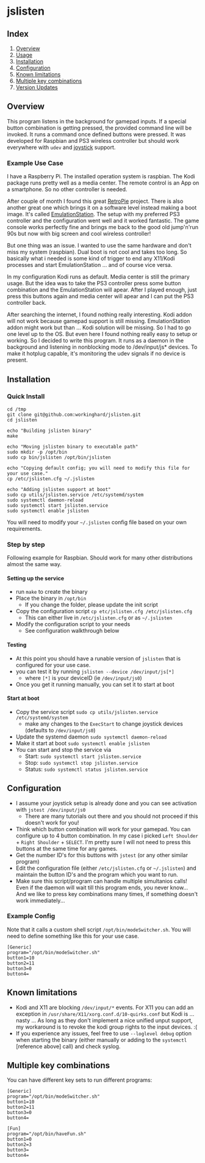 # jslisten

## Index
 1. [Overview](#overview)
 2. [Usage](#usage)
 3. [Installation](#installation)
 4. [Configuration](#configuration)
 5. [Known limitations](#known-limitations)
 6. [Multiple key combinations](#multiple-key-combinations)
 7. [Version Updates](UPDATES.md)

## Overview

This program listens in the background for gamepad inputs. If a special button combination is getting pressed,
the provided command line will be invoked. It runs a command once defined buttons were pressed. It was developed for Raspbian and PS3 wireless controller but should work everywhere with `udev` and [joystick](https://sourceforge.net/projects/linuxconsole/) support.

### Example Use Case

I have a Raspberry Pi. The installed operation system is raspbian. The Kodi package runs pretty well as a media center. The remote control is an App on a smartphone. So no other controller is needed.

After couple of month I found this great [RetroPie](https://retropie.org.uk) project. There is also another great one which brings it on a software level instead making a boot image. It's called [EmulationStation](http://www.emulationstation.org). The setup with my preferred PS3 controller and the configuration went well and it worked fantastic. The game console works perfectly fine and brings me back to the good old jump'n'run 90s but now with big screen and cool wireless controller!

But one thing was an issue. I wanted to use the same hardware and don't miss my system (raspbian). Dual boot is not cool and takes too long. So basically what i needed is some kind of trigger to end any X11/Kodi processes and start EmulationStation ... and of course vice versa.

In my configuration Kodi runs as default. Media center is still the primary usage. But the idea was to take the PS3 controller press some button combination and the EmulationStation will apear. After I played enough, just press this buttons again and media center will apear and I can put the PS3 controller back.

After searching the internet, I found nothing really interesting. Kodi addon will not work because gamepad support is still missing. EmulationStation addon might work but than ... Kodi solution will be missing. So I had to go one level up to the OS. But even here I found nothing really easy to setup or working. So I decided to write this program. It runs as a daemon in the background and listening in nonblocking mode to /dev/input/js* devices. To make it hotplug capable, it's monitoring the udev signals if no device is present.


## Installation

### Quick Install

```
cd /tmp
git clone git@github.com:workinghard/jslisten.git
cd jslisten

echo "Building jslisten binary"
make

echo "Moving jslisten binary to executable path"
sudo mkdir -p /opt/bin
sudo cp bin/jslisten /opt/bin/jslisten

echo "Copying default config; you will need to modify this file for your use case."
cp /etc/jslisten.cfg ~/.jslisten

echo "Adding jslisten support at boot"
sudo cp utils/jslisten.service /etc/systemd/system
sudo systemctl daemon-reload
sudo systemctl start jslisten.service
sudo systemctl enable jslisten
```

You will need to modify your `~/.jslisten` config file based on your own requirements.

### Step by step

Following example for Raspbian. Should work for many other distributions almost the same way.

#### Setting up the service

- run `make` to create the binary
- Place the binary in `/opt/bin`
    - If you change the folder, please update the init script
- Copy the configuration script `cp etc/jslisten.cfg /etc/jslisten.cfg`
    - This can either live in `/etc/jslisten.cfg` or as `~/.jslisten`
- Modify the configuration script to your needs
    - See configuration walkthrough below

#### Testing
- At this point you should have a runable version of `jslisten` that is configured for your use case.
- you can test it by running `jslisten --device /dev/input/js[*]`
    - where `[*]` is your deviceID (ie `/dev/input/js0`)
- Once you get it running manually, you can set it to start at boot

#### Start at boot
- Copy the service script `sudo cp utils/jslisten.service /etc/systemd/system`
    - make any changes to the `ExecStart` to change joystick devices (defaults to `/dev/input/js0`)
- Update the systemd daemon `sudo systemctl daemon-reload`
- Make it start at boot `sudo systemctl enable jslisten`
- You can start and stop the service via
    - Start: `sudo systemctl start jslisten.service`
    - Stop: `sudo systemctl stop jslisten.service`
    - Status: `sudo systemctl status jslisten.service`

## Configuration

- I assume your joystick setup is already done and you can see activation with `jstest /dev/input/js0`
    - There are many tutorials out there and you should not proceed if this doesn't work for you!
- Think which button combination will work for your gamepad. You can configure up to 4 button combination. In my case i picked `Left Shoulder` + `Right Shoulder` + `SELECT`. I'm pretty sure I will not need to press this buttons at the same time for any games.
- Get the number ID's for this buttons with `jstest` (or any other similar program)
- Edit the configuration file (either `/etc/jslisten.cfg` or `~/.jslisten`) and maintain the button ID's and the program which you want to run.
- Make sure this script/program can handle multiple simultanios calls! Even if the daemon will wait till this program ends, you never know... And we like to press key combinations many times, if something doesn't work immediately...

### Example Config

Note that it calls a custom shell script `/opt/bin/modeSwitcher.sh`. You will need to define something like this for your use case.

```
[Generic]
program="/opt/bin/modeSwitcher.sh"
button1=10
button2=11
button3=0
button4=
```

## Known limitations

- Kodi and X11 are blocking `/dev/input/*` events. For X11 you can add an exception in `/usr/share/X11/xorg.conf.d/10-quirks.conf` but Kodi is ... nasty ... As long as they don't implement a nice unified unput support, my workaround is to revoke the kodi group rights to the input devices. :(
- If you experience any issues, feel free to use `--loglevel debug` option when starting the binary (either manually or adding to the `systemctl` [reference above] call) and check syslog.

## Multiple key combinations

You can have different key sets to run different programs:

```
[Generic]
program="/opt/bin/modeSwitcher.sh"
button1=10
button2=11
button3=0
button4=

[Fun]
program="/opt/bin/haveFun.sh"
button1=0
button2=3
button3=
button4=
```
